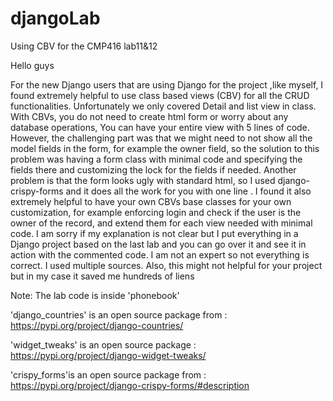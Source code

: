 # djangoLab
Using CBV for the CMP416 lab11&amp;12


Hello guys

For the new Django users that are using Django for the project ,like myself, I found extremely helpful to use class based views (CBV) for all the CRUD functionalities.
Unfortunately we only covered Detail and list view in class. With CBVs, you do not need to create html form or worry about any database operations, You can have your entire view with 5 lines of code. However, the challenging part was that we might need to not show all the model fields in the form, for example the owner field, so the solution to this problem was having a form class with minimal code and specifying the fields there and customizing the lock for the fields if needed. 
Another problem is that the form looks ugly with standard html, so I used django-crispy-forms and it does all the work for you with one line . 
I found it also extremely helpful to have your own CBVs base classes for your own customization, for example enforcing login and check if the user is the owner of the record, and extend them for each view needed with minimal code. 
I am sorry if my explanation is not clear but I put everything in a Django project based on the last lab and you can go over it and see it in action with the commented code. I am not an expert so not everything is correct. I used multiple sources. Also, this might not helpful for your project but in my case it saved me hundreds  of liens

Note:
The lab code is inside 'phonebook'


'django_countries' is an   open source package from : https://pypi.org/project/django-countries/

'widget_tweaks' is an   open source package : https://pypi.org/project/django-widget-tweaks/

'crispy_forms'is an   open source package from : https://pypi.org/project/django-crispy-forms/#description
    

